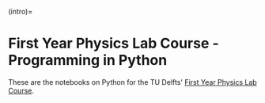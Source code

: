 (intro)=
# First Year Physics Lab Course - Programming in Python

These are the notebooks on Python for the TU Delfts' [First Year Physics Lab Course](https://contemporary-physicslab.github.io/NP-new-style/).
